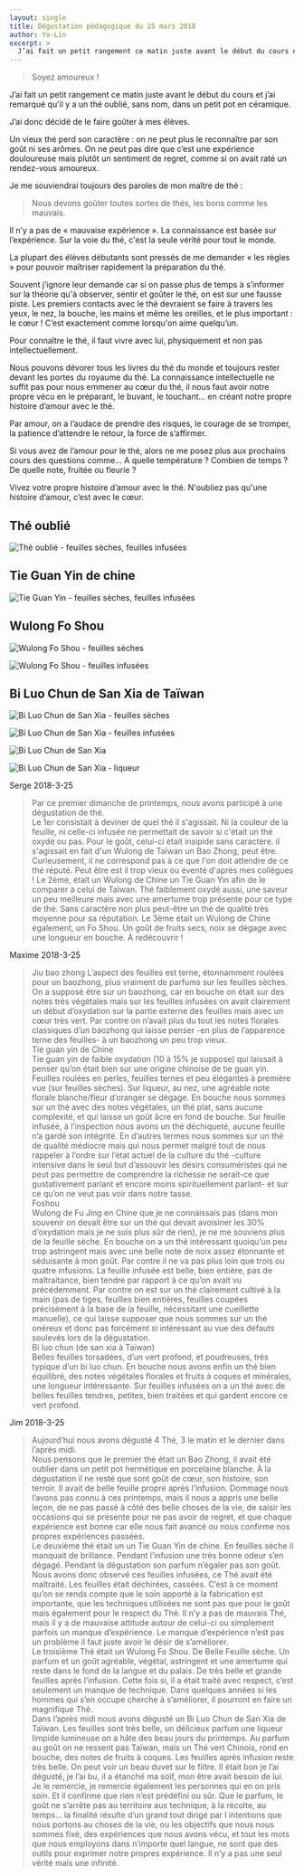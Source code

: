 ```yaml
---
layout: single
title: Dégustation pédagogique du 25 mars 2018
author: Ya-Lin
excerpt: >
  J’ai fait un petit rangement ce matin juste avant le début du cours et j’ai remarqué qu’il y a un thé oublié, sans nom, dans un petit pot en céramique.
---
```


> Soyez amoureux !

J’ai fait un petit rangement ce matin juste avant le début du cours et j’ai remarqué qu’il y a un thé oublié, sans nom, dans un petit pot en céramique.

J’ai donc décidé de le faire goûter à mes élèves.

Un vieux thé perd son caractère : on ne peut plus le reconnaître par son goût ni ses arômes. On ne peut pas dire que c’est une expérience douloureuse mais plutôt un sentiment de regret, comme si on avait raté un rendez-vous amoureux.

Je me souviendrai toujours des paroles de mon maître de thé :
> Nous devons goûter toutes sortes de thés, les bons comme les mauvais.

Il n’y a pas de « mauvaise expérience ». La connaissance est basée sur l’expérience. Sur la voie du thé, c'est la seule vérité pour tout le monde.

La plupart des élèves débutants sont pressés de me demander « les règles » pour pouvoir maîtriser rapidement la préparation du thé.

Souvent j’ignore leur demande car si on passe plus de temps à s’informer sur la théorie qu'à observer, sentir et goûter le thé, on est sur une fausse piste. Les premiers contacts avec le thé devraient se faire à travers les yeux, le nez, la bouche, les mains et même les oreilles, et le plus important : le cœur ! C’est exactement comme lorsqu'on aime quelqu’un.

Pour connaître le thé, il faut vivre avec lui, physiquement et non pas intellectuellement.

Nous pouvons dévorer tous les livres du thé du monde et toujours rester devant les portes du royaume du thé. La connaissance intellectuelle ne suffit pas pour nous emmener au cœur du thé, il nous faut avoir notre propre vécu en le préparant, le buvant, le touchant... en créant notre propre histoire d’amour avec le thé.

Par amour, on a l’audace de prendre des risques, le courage de se tromper, la patience d’attendre le retour, la force de s’affirmer.

Si vous avez de l’amour pour le thé, alors ne me posez plus aux prochains cours des questions comme... A quelle température ? Combien de temps ? De quelle note, fruitée ou fleurie ?

Vivez votre propre histoire d’amour avec le thé. N'oubliez pas qu'une histoire d’amour, c’est avec le cœur.

## Thé oublié

![Thé oublié - feuilles sèches, feuilles infusées](/images/2018-04-02-degustation-1.jpg)

## Tie Guan Yin de chine

![Tie Guan Yin - feuilles sèches, feuilles infusées](/images/2018-04-02-degustation-2.jpg)

## Wulong Fo Shou

![Wulong Fo Shou - feuilles sèches](/images/2018-04-02-degustation-3.jpg)

![Wulong Fo Shou - feuilles infusées](/images/2018-04-02-degustation-5.jpg)

## Bi Luo Chun de San Xia de Taïwan

![Bi Luo Chun de San Xia - feuilles sèches](/images/2018-04-02-degustation-4.jpg)

![Bi Luo Chun de San Xia - feuilles infusées](/images/2018-04-02-degustation-6.jpg)

![Bi Luo Chun de San Xia](/images/2018-04-02-degustation-7.jpg)

![Bi Luo Chun de San Xia - liqueur](/images/2018-04-02-degustation-8.jpg)

Serge 2018-3-25
> Par ce premier dimanche de printemps, nous avons participé à une dégustation de thé.  
> Le 1er consistait à deviner de quel thé il s'agissait. Ni la couleur de la feuille, ni celle-ci infusée ne permettait de savoir si c'était un thé oxydé ou pas. Pour le goût, celui-ci était insipide sans caractère. il s'agissait en fait d'un Wulong de Taïwan un Bao Zhong, peut être. Curieusement, il ne correspond pas à ce que l'on doit attendre de ce thé réputé. Peut être est il trop vieux ou éventé d'après mes collègues !
> Le 2ème, était un Wulong de Chine un Tie Guan Yin afin de le comparer à celui de Taïwan. Thé faiblement oxydé aussi, une saveur un peu meilleure mais avec une amertume trop présente pour ce type de thé. Sans caractère non plus peut-être un thé de qualité très moyenne pour sa réputation.
> Le 3ème était un Wulong de Chine également, un Fo Shou. Un goût de fruits secs, noix se dégage avec une longueur en bouche. À redécouvrir !

Maxime 2018-3-25
> Jiu  bao zhong
> L’aspect des feuilles est terne, étonnamment roulées pour un baozhong, plus vraiment de parfums sur les feuilles sèches.  
> On a supposé être sur un baozhong, car en bouche on était sur des notes très végétales mais sur les feuilles infusées on avait clairement un début d’oxydation sur la partie externe des feuilles mais avec un cœur très vert. Par contre on n’avait plus du tout les notes florales classiques d’un baozhong qui laisse penser -en plus de l’apparence terne des feuilles- à un baozhong un peu trop vieux.  
> Tie guan yin de Chine  
> Tie guan yin de faible oxydation (10 à 15% je suppose) qui laissait à penser qu’on était bien sur une origine chinoise de tie guan yin. Feuilles roulées en perles, feuilles ternes et peu élégantes à première vue (sur feuilles sèches). Sur liqueur, au nez, une agréable note florale blanche/fleur d’oranger se dégage. En bouche nous sommes sur un thé avec des notes végétales, un thé plat, sans aucune complexité, et qui laisse un goût âcre en fond de bouche. Sur feuille infusée, à l’inspection nous avons un thé déchiqueté, aucune feuille n’a gardé son intégrité. En d’autres termes nous sommes sur un thé de qualité médiocre mais qui nous permet malgré tout de nous rappeler à l’ordre sur l’état actuel de la culture du thé -culture intensive dans le seul but d’assouvir les désirs consuméristes qui ne peut pas permettre de comprendre la richesse ne serait-ce que gustativement parlant et encore moins spirituellement parlant- et sur ce qu’on ne veut pas voir dans notre tasse.  
> Foshou  
> Wulong de Fu Jing en Chine que je ne connaissais pas (dans mon souvenir on devait être sur un thé qui devait avoisiner les 30% d’oxydation mais je ne suis plus sûr de rien), je ne me souviens plus de la feuille sèche. En bouche on a un thé intéressant quoiqu’un peu trop astringent mais avec une belle note de noix assez étonnante et séduisante à mon goût. Par contre il ne va pas plus loin que trois ou quatre infusions. La feuille infusée est belle, bien entière, pas de maltraitance, bien tendre par rapport à ce qu’on avait vu précédemment.
Par contre on est sur un thé clairement cultivé à la main (pas de tiges, feuilles bien entières, feuilles coupées précisément à la base de la feuille, nécessitant une cueillette manuelle), ce qui laisse supposer que nous sommes sur un thé onéreux et donc pas forcément si intéressant au vue des défauts soulevés lors de la dégustation.  
> Bi luo chun (de san xia à Taïwan)  
> Belles feuilles torsadées, d’un vert profond, et poudreuses, très typique d’un bi luo chun.  En bouche nous avons enfin un thé bien équilibré, des notes végétales florales et fruits à coques et minérales, une longueur intéressante. Sur feuilles infusées on a un thé avec de belles feuilles tendres, petites, bien traitées et qui gardent encore ce vert profond.


Jim 2018-3-25
> Aujourd’hui nous avons dégusté 4 Thé, 3 le matin et le dernier dans l’après midi.  
> Nous pensons que le premier thé était un Bao Zhong, il avait été oublier dans un petit pot hermétique en porcelaine blanche. À la dégustation il ne resté que sont goût de cœur, son histoire, son terroir. Il avait de belle feuille propre après l’infusion. Dommage nous l’avons pas connu à ces printemps, mais il nous a appris une belle leçon, de ne pas passé à côté des belle choses de la vie, de saisir les occasions qui se présente pour ne pas avoir de regret, et que chaque expérience est bonne car elle nous fait avancé ou nous confirme nos propres expériences passées.  
> Le deuxième thé était un un Tie Guan Yin de chine. En feuilles sèche il manquait de brillance. Pendant l’infusion une très bonne odeur s’en dégagé. Pendant la dégustation son parfum n’égaler pas son goût. Nous avons donc observé ces feuilles infusées, ce Thé avait été maltraité. Les feuilles était déchirées, cassées. C’est à ce moment qu’on se rends compte que le soin apporté à la fabrication est importante, que les techniques utilisées ne sont pas que pour le goût mais également pour le respect du Thé. Il n’y a pas de mauvais Thé, mais il y a de mauvaise attitude autour de celui-ci ou simplement parfois un manque d’expérience. Le manque d’expérience n’est pas un problème il faut juste avoir le désir de s’améliorer.  
> Le troisième Thé était un Wulong Fo Shou. De Belle Feuille sèche. Un parfum et un goût agréable, végétal, astringent et une amertume qui reste dans le fond de la langue et du palais. De très belle et grande feuilles après l’infusion. Cette fois si, il a était traité avec respect, c’est seulement un manque de technique. Dans quelques années si les hommes qui s’en occupe cherche à s’améliorer, il pourront en faire un magnifique Thé.  
> Dans l’après midi nous avons dégusté un Bi Luo Chun de San Xia de Taïwan. Les feuilles sont très belle, un délicieux parfum une liqueur limpide lumineuse on a hâte des beau jours du printemps. Au parfum au goût on ne ressent pas Taïwan, mais un Thé vert Chinois, rond en bouche, des notes de fruits à coques. Les feuilles après infusion reste très belle. On peut voir un beau duvet sur le filtre. Il était bon je l’ai dégusté, je l’ai bu, il a étanché ma soif, mon être avait besoin de lui.
> Je le remercie, je remercie également les personnes qui en on pris soin. Et il confirme que rien n’est prédéfini ou sûr.  Que le parfum, le goût ne s’arrête pas au territoire aux technique, à la récolte, au temps... la finalité résulte d’un grand tout dirigé par l intentions que nous portons au choses de la vie, ou les objectifs que nous nous sommes fixé, des expériences que nous avons vécu, et tout les mots que nous employons dans n’importe quel langue, ne sont que des outils pour exprimer notre propres expérience. Il n’y a pas une seul vérité mais une infinité.
